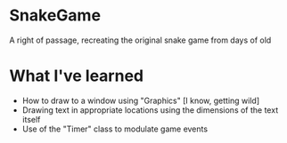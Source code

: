 # SnakeGame
A right of passage, recreating the original snake game from days of old
# What I've learned
- How to draw to a window using "Graphics" [I know, getting wild]
- Drawing text in appropriate locations using the dimensions of the text itself
- Use of the "Timer" class to modulate game events
